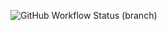![GitHub Workflow Status (branch)](https://img.shields.io/github/actions/workflow/status/RWatson124/CorrectSEM/main.yml?branch=main)
